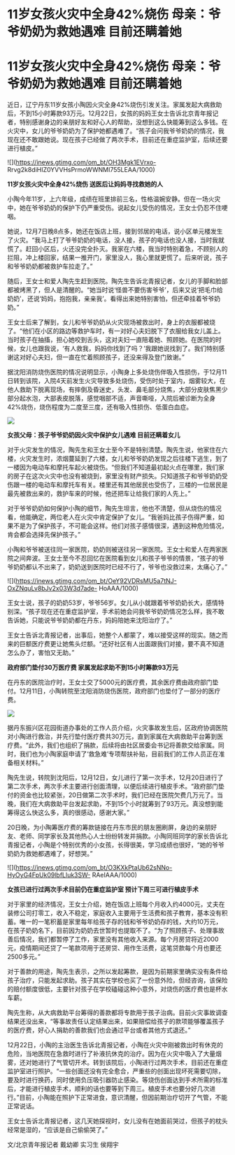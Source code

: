 # 11岁女孩火灾中全身42%烧伤 母亲：爷爷奶奶为救她遇难 目前还瞒着她

# 11岁女孩火灾中全身42%烧伤 母亲：爷爷奶奶为救她遇难 目前还瞒着她

近日，辽宁丹东11岁女孩小陶因火灾全身42%烧伤引发关注。家属发起大病救助后，不到15小时筹款93万元。12月22日，女孩的妈妈王女士告诉北京青年报记者，特别感谢身边的亲朋好友和好心人的帮助，没想到这么快能筹到这么多钱。在火灾中，女儿的爷爷奶奶为了保护她都遇难了。“孩子会问我爷爷奶奶的情况，我现在还不敢跟她说。现在孩子已经做了两次手术，目前还在重症监护室，后续还要进行植皮。”

![](https://inews.gtimg.com/om_bt/OH3Mgk1EVrxo-
Rrvg2k8diHIZ0YVVHsPrmoWWNMI755LEAA/1000)

**11岁女孩火灾中全身42%烧伤 送医后让妈妈寻找救她的人**

小陶今年11岁，上六年级，成绩在班里排前三名，性格温婉安静。但在一场火灾中，她在爷爷奶奶的保护下仍严重受伤。说起女儿受伤的情况，王女士仍忍不住哽咽。

她说，12月7日晚8点多，她还在饭店上班，接到邻居的电话，说小区单元楼发生了火灾。“我马上打了爷爷奶奶的电话，没人接，孩子的电话也没人接，当时我就慌了。赶回小区后，火还没完全扑灭。我家在六楼，我当时特别着急，不顾别人的拦阻，冲上楼回家，结果一推开门，家里没人，我心里就更慌了。后来听说，孩子和爷爷奶奶都被救护车拉走了。”

随后，王女士和爱人陶先生赶到医院。陶先生告诉北青报记者，女儿的手脚和脸部都被烤黑了，但人是清醒的。“她当时说‘怪兽不要伤害爷爷’，后来又说‘把毛巾给奶奶’，还说‘妈妈，抱抱我，亲亲我’。看得出来她特别害怕，但还牵挂着爷爷奶奶。”

王女士后来了解到，女儿和爷爷奶奶从火灾现场被救出时，身上的衣服都被烧了。“他们在小区的路边等救护车时，有一对好心夫妇脱下了衣服给我女儿盖上。当时孩子在抽搐，担心她咬到舌头，这对夫妇一直陪着她、照顾她。在医院的时候，女儿也跟我说，‘有人救我，妈妈你找到了吗？’我跟她说找到了。我们特别感谢这对好心夫妇，但一直在忙着照顾孩子，还没来得及登门致谢。”

据沈阳消防烧伤医院的情况说明显示，小陶身上多处烧伤伴吸入性损伤，于12月11日转到该院，入院4天前发生火灾导致多处烧伤，受伤时处于室内，烟雾较大，在他人救助下脱离现场，有摔倒及昏迷史，头发、鼻毛部分烧焦，大部分皮肤焦黑少部分起水泡，大部表皮脱落，感觉咽部不适，声音嘶哑，入院后被诊断为全身42%烧伤，烧伤程度为二度至三度，还有吸入性损伤、低蛋白血症。

![](https://inews.gtimg.com/om_bt/O3KvwrQM2um5eSZdwPjaAFOTrpnZDBnxqVYhvRsYLATfgAA/1000)

**女孩父母：孩子爷爷奶奶因火灾中保护女儿遇难 目前还瞒着女儿**

对于火灾发生的情况，陶先生和王女士至今不是特别清楚。陶先生说，他家住在六楼，火灾发生时，浓烟蔓延到了六楼，女儿和爷爷奶奶发现之后往楼下逃生，到了一楼因为电动车和摩托车起火被烧伤。“但我们不知道最初起火点在哪里，我们家的房子在这次火灾中也没有被烧到，家里没有财产损失。只知道孩子和爷爷奶奶受伤跟一楼的电动车和摩托车有关。楼里还有其他居民也受伤了，三楼的一位居民是最先被救出来的，救护车来的时候，他还把车让给我们家的人先上。”

对于爷爷奶奶如何保护小陶的细节，陶先生坦言，他也不清楚，但从烧伤的情况看，他能确定，两位老人在火灾中肯定保护了女儿。“我爸妈比孩子伤得严重，如果不是为了保护孩子，不可能会这样。他们对孩子感情很深，遇到这种危险情况，肯会都会选择先保护孩子。”

小陶和爷爷被送往同一家医院，奶奶则被送往另一家医院。王女士和爱人在两家医院之间奔波。王女士至今不忍回忆在医院看到女儿和孩子爷爷的情景，“孩子的爷爷奶奶都认不出来了，奶奶送到医院时已经不行了，爷爷也没救过来，太痛心了。”

![](https://inews.gtimg.com/om_bt/OeY92VDRsMU5a7tNJ-OxZNquLv8bJv2x03W3d7ade-
HoAAA/1000)

王女士说，孩子的奶奶53岁，爷爷56岁。女儿从小就跟着爷爷奶奶长大，感情特别深。“孩子现在还在重症监护室，手术前她会问我爷爷奶奶情况怎么样，我不敢告诉她，只能说爷爷奶奶都在丹东，妈妈陪她来沈阳治疗了。”

王女士告诉北青报记者，出事后，她整个人都蒙了，难以接受这样的现实。随之而来的巨额医疗费更让她焦头烂额。“还好社区有人出面跟我们对接，要不真不知道怎么办了，害怕又无助。”

**政府部门垫付30万医疗费 家属发起求助不到15小时筹款93万元**

在丹东的医院治疗时，王女士交了5000元的医疗费，其余医疗费由政府部门垫付。12月11日，小陶转院至沈阳消防烧伤医院，政府部门也垫付了一部分的医疗费。

![](https://inews.gtimg.com/om_bt/OiQJKIAOTa31XqAyX8lex1zdulzPjGWNHAl9zX4Akj7PcAA/1000)

据丹东振兴区花园街道办事处的工作人员介绍，火灾事故发生后，区政府协调医院对小陶进行救治，并先行垫付医疗费共30万元，直到家属在大病救助平台筹到医疗费。“此外，我们也组织了捐款，后续将由社区居委会书记将善款交给家属。同时，我们也为小陶家庭申请了‘救急难’专项帮扶补贴，目前我们的工作人员正在准备相关材料。”

陶先生说，转院到沈阳后，12月12日，女儿进行了第一次手术，12月20日进行了第二次手术，两次手术主要进行创面清理，以便后续进行植皮手术。“政府部门垫付的资金也比较紧张，20日做第二次手术时，我们已经在医院欠费几万元了。当晚，我们在大病救助平台发起求助，不到15个小时就筹到了93万元。真没想到能筹得这么快这么多，真的很感动，感谢大家。”

20日晚，为小陶筹医疗费的筹款链接在丹东市民的朋友圈刷屏，身边的亲朋好友、老师、同学家长及其他热心人士纷纷转发并捐款。小陶同班同学的家长告诉北青报记者，小陶是个特别优秀的小女孩，长得很美，学习成绩也很好，“她的爷爷奶奶为救她都遇难了，好想哭。”

![](https://inews.gtimg.com/om_bt/O3KXkPtaUb62sNNo-HyOyG4FpUk09lbfLluk3SW-
RAeIAAA/1000)

**女孩已进行过两次手术目前仍在重症监护室 预计下周三可进行植皮手术**

对于家里的经济情况，王女士介绍，她在饭店上班每个月收入约4000元，丈夫在装修公司打零工，收入不稳定，家庭收入主要用于生活费和孩子教育，基本没有积蓄。唯一的一笔积蓄是家里每年给孩子存的钱和爷爷奶奶存的钱，大约10万元，在孩子奶奶名下，目前因为奶奶去世暂时也提取不了。“为了照顾孩子、处理事故善后情况，我们都暂停了工作，家里没有其他收入来源。每个月房贷将近2000元，疫情期间还贷了一笔款项用于还房贷、用作生活费，这笔贷款每个月也要还2500多元。”

对于善款的用途，陶先生表示，之所以发起筹款，是因为前期家里确实没有条件给孩子治疗，只能发起求助。孩子其实在学校也买了一份意外险，但经咨询，该保险的赔付额度很低，主要针对孩子在学校磕碰这种小意外，对烧伤的医疗费也是杯水车薪。

陶先生称，从大病救助平台筹得的善款都将专款用于孩子治病。目前火灾事故调查结果还没出来，“等事故责任认定结果出来，如果赔偿给孩子的款项能够覆盖孩子的医疗费，好心人捐助的善款我们也会通过平台或者其他方式退还。”

12月22日，小陶的主治医生告诉北青报记者，小陶在火灾中刚被救出时有休克的危险，当地医院在急救时进行了补液抗休克的治疗。因为在火灾中吸入了大量烟雾，还对她进行了气管切开术。转到该院后，小陶进行过两次手术，目前还在重症监护室进行照护。“一些创面还没有完全愈合，严重些的创面出现坏死需要切除，要及时进行换药，同时使用负压吸引器防止感染。等烧伤创面达到手术所需的标准后，才能进行植皮手术，顺利的话也要等到下周三。植皮手术也要分好几次进行。”目前，小陶能在照护下正常进食，意识清醒，但因前期治疗切开了气管，不能正常说话。

王女士告诉北青报记者，这几天她探视时，女儿没有在她面前哭过，但孩子的枕头经常是湿的，“应该是自己偷偷哭了。”

文/北京青年报记者 戴幼卿 实习生 侯翔宇

